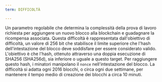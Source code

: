 ```yaml
---
term: DIFFICOLTÀ

---
```

Un parametro regolabile che determina la complessità della prova di lavoro richiesta per aggiungere un nuovo blocco alla blockchain e guadagnare la ricompensa associata. Questa difficoltà è rappresentata dall'obiettivo di difficoltà, un valore di 256 bit che stabilisce il limite superiore che l'hash dell'intestazione del blocco deve soddisfare per essere considerato valido. L'obiettivo è che l'hash, ottenuto attraverso una doppia esecuzione di SHA256 (SHA256d), sia inferiore o uguale a questo target. Per raggiungere questo hash, i minatori manipolano il `nonce` nell'intestazione del blocco. La difficoltà si adatta ogni 2016 blocchi, o circa ogni due settimane, per mantenere il tempo medio di creazione dei blocchi a circa 10 minuti.